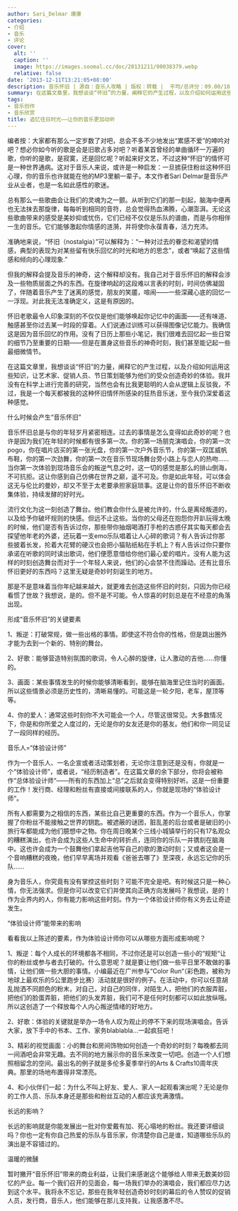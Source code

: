 ```yaml
---
author: Sari_Delmar 康康
categories:
- 介绍
- 音乐
- 评论
cover:
  alt: ''
  caption: ''
  image: https://images.soomal.cc/doc/20131211/00038379.webp
  relative: false
date: '2013-12-11T13:21:05+08:00'
description: 音乐怀旧 | 源自：音乐人攻略 | 版权：转载 |  平均/总评分：09.00/18
summary: 在这篇文章里，我想谈谈“怀旧”的力量，阐释它的产生过程，以及介绍如何运用这些知识，让艺术家、促销人员、节日策划能够为他们的受众创造奇妙的体验。我并没有在科学上进行完善的研究，当然也会有比我更聪明的人会从逻辑上反驳我，不过，我是一个每天都被我的这种怀旧情怀所感染的狂热音乐迷，至今我仍深爱着这种感觉……
tags:
- 音乐创作
- 音乐欣赏
title: 追忆往日时光――让你的音乐更加动听
---
```


编者按：大家都有那么一定岁数了对吧，总会不多不少地发出“累感不爱”的呻吟对吧？想必你如今听的歌是会是旧歌占多对吧？听着某首曾经的单曲循环一万遍的歌，你听的是歌，是寂寞，还是回忆呢？听起来好文艺，不过这种“怀旧”的情怀可是一种世界通病。这对于音乐人来说，或许是一种启发：一旦掳获住粉丝这种怀旧心理，你的音乐也许就能在他的MP3里躺一辈子。本文作者Sari Delmar是音乐产业从业者，也是一名如此感性的歌迷。

总有那么一些歌曲会让我们的灵魂为之一颤。从听到它们的那一刻起，脑海中便再也无法抹去那旋律，每每听到相同的音符，总会觉得热血沸腾，心潮澎湃。无论这些歌曲带来的感受是美妙抑或忧伤，它们已经不仅仅是乐队的谱曲，而是与你相伴一生的音乐。它们能够激起你情感的涟漪，并将使你永葆青春，活力充沛。

准确地来说，“怀旧（nostalgia）”可以解释为：“一种对过去的眷恋和渴望的情感，典型的表现为对某些留有快乐回忆的时光和地方的思念”，或者“唤起了这些情感和倾向的心理现象.”

但我的解释会提及音乐的神奇，这个解释却没有。我自己对于音乐怀旧的解释会涉及一些物质层面之外的东西。在旋律响起的这段难以言表的时刻，时间仿佛凝固了，伴随着音乐产生了迷离的感觉，朋友的笑靥，喧闹――一些深藏心底的回忆一一浮现。对此我无法准确定义，这是有原因的。

怀旧老歌最令人印象深刻的不仅仅是他们能够唤起你记忆中的画面――还有味道、触感甚至你过去某一时段的穿着。人们说通过训练可以获得图像记忆能力。我确信这是因为音乐回忆的作用。没有了日历上那些小笔记，我们很难去回忆起一些日常的细节乃至重要的日期――但是在置身这些音乐的神奇时刻，我们甚至能记起一些最细微情节。

在这篇文章里，我想谈谈“怀旧”的力量，阐释它的产生过程，以及介绍如何运用这些知识，让艺术家、促销人员、节日策划能够为他们的受众创造奇妙的体验。我并没有在科学上进行完善的研究，当然也会有比我更聪明的人会从逻辑上反驳我，不过，我是一个每天都被我的这种怀旧情怀所感染的狂热音乐迷，至今我仍深爱着这种感觉。

什么时候会产生“音乐怀旧”

音乐怀旧总是与你的年轻岁月紧密相连。过去的事情是怎么变得如此奇妙的呢？也许是因为我们在年轻的时候都有很多第一次。你的第一场朋克演唱会，你的第一次pogo，你在唱片店买的第一张光盘，你的第一次户外音乐节，你的第一双匡威帆布鞋，你的第一次劲舞，你的第一次在音乐节现场舞台旁小路上与恋人的热吻……当你第一次体验到现场音乐会的叛逆气息之时，这一切的感觉是那么的排山倒海，不可抗拒。这让你感到自己仿佛在世界之巅，遥不可及。你是如此年轻，可以体会这无与伦比的曼妙，却又不至于太老要承担家庭琐事。这是让你的音乐怀旧不断收集体验，持续发酵的好时光。

流行文化为这一刻创造了舞台。他们教会你什么是被允许的，什么是离经叛道的，以及给予你破坏规则的快感。但远不止这些。当你的父母还在抱怨你开趴玩得太晚的时候，他们是否有告诉过你，那些带你抽烟喝酒打手枪的古惑仔其实每天都会去探望他年老的外婆，还玩着一支emo乐队唱着让人心碎的歌词？有人告诉过你那些披着长发，抡着大花臂的硬汉也会把小猫贴纸粘在手机上？有人告诉过你只要你承诺在听歌的同时读出歌词，他们便愿意借给你他们最心爱的唱片。没有人能为这样的时刻创造舞台而对于一个年轻人来说，他们的心会禁不住而躁动。还有比音乐怀旧更好的东西吗？这里无疑是奇妙时刻诞生的地方。

那是不是意味着当你年纪越来越大，就更难去创造这些怀旧的时刻，只因为你已经看惯了世故？我想说，是的。但不是不可能。令人惊喜的时刻总是在不经意的角落出现。

形成“音乐怀旧”的关键要素

1、叛逆：打破常规，做一些出格的事情。即使这不符合你的性格，但是跳出圈外才能为去到一个新的、特别的舞台。

2、好歌：能够营造特别氛围的歌词，令人心醉的旋律，让人激动的吉他……你懂的。

3、画面：某些事情发生的时候你能够清晰看到，能够在脑海里记住当时的画面。所以这些情景必须是历史性的，清晰易懂的。可能这是一轮夕阳，老车，屋顶等等。

4、你的爱人：通常这些时刻你不大可能会一个人，尽管这很常见。大多数情况下，你是和你所爱之人度过的，无论是你的女友还是你的基友。他们和你一同见证了一段同样的经历。

音乐人=“体验设计师”

作为一个音乐人、一名企宣或者活动策划者，无论你注意到还是没有，你就是一个“体验设计师”，或者说，“经历制造者”。在这篇文章的余下部分，你将会被称作“总体验设计师“――所有的东西加上“总”之后就会变得特别好听。这是一份重要的工作！发行商、经理和粉丝有直接或间接联系的人，你就是现场的“体验设计师“。

所有人都需要为之相信的东西，某些比自己更重要的东西。作为一个音乐人，你掌握了你粉丝不能接触之世界的钥匙。被遮蔽的谜团，脏乱差的后台或者是破旧的小旅行车都能成为他们臆想中之物。你在周日晚某个三线小城镇举行的只有17名观众的糟糕演出，也许会成为这些人生命中的转折点，连同你的乐队一并镌刻在脑海中。这也许会成为一个鼓舞他们拿起吉他写自己的歌的激动时刻；又或者这会是一个音响糟糕的夜晚，他们早早离场并观看《爸爸去哪了》至深夜，永远忘记你的乐队……

身为音乐人，你究竟有没有掌控这些时刻？可能不完全是吧。有时候这只是一种心情，你无法强求。但是你可以改变它们并使其向正确方向发展吗？我想说，是的！作为业界内的人，你有能力影响这些时刻。作为一个体验设计师你有义务去让奇迹发生。

“体验设计师”能带来的影响

看看我以上陈述的要素，作为体验设计师你可以从哪些方面形成影响呢？

1、叛逆：每个人成长的环境都各不相同，不过你还是可以创造一些小的“规矩“让你的粉丝或参与者去打破的。什么意思呢？就是要让他们做一些平日里不敢做的事情，让他们做一些大胆的事情。小编最近在广州参与“Color Run“（彩色跑，被称为地球上最欢乐的5公里跑步比赛）活动就是很好的例子。在活动中，你可以任意胡乱抛洒不同颜色的粉末，对自己，对自己的同伴，对陌生人，把他们的衣服弄脏，把他们的脸蛋弄脏，把他们的头发弄脏，我们可不是任何时刻都可以如此放纵哦。所以这创造了一个释放每个人内心叛逆情绪的好地方。

2、好歌：体验的关键就是举办一场令人叹为观止的停不下来的现场演唱会。告诉大家，放下手中的书本、工作、家务blablabla…一起疯狂吧！

3、精彩的视觉画面：小的舞台和房间饰物如何创造一个奇妙的时刻？每晚都去同一间酒吧会非常无趣。去不同的地方展示你的音乐来改变一切吧。创造一个人们想照相留念的空间。最出名的例子就是多伦多夏季举行的Arts & Crafts10周年庆典。那里的场地布置得非常漂亮。

4、和小伙伴们一起：为什么不叫上好友、爱人、家人一起观看演出呢？无论是你的工作人员、乐队本身还是那些和粉丝互动的人都应该充满激情。 

长远的影响？

长远的影响就是你能发展出一批对你爱戴有加、死心塌地的粉丝。我还要详细谈吗？你也一定有你自己热爱的乐队与音乐家，你清楚你自己是谁，知道哪些乐队的演出是不容错过的。

温暖的微醺

暂时撇开“音乐怀旧”带来的商业利益，让我们来感谢这个能够给人带来无数美妙回忆的产业。每一个我们召开的见面会，每一场我们举办的演唱会，我们都应尽力达到这个水平。我将永不忘记，那些在我年轻创造奇妙时刻的幕后的令人赞叹的促销人员，发行商，音乐人，他们能够在那儿支持我，让我感激不尽。